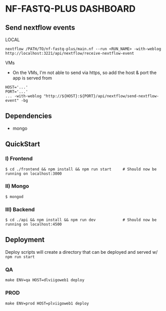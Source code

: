 # NF-FASTQ-PLUS DASHBOARD

## Send nextflow events
LOCAL
```
nextflow /PATH/TO/nf-fastq-plus/main.nf --run <RUN_NAME> -with-weblog http://localhost:3221/api/nextflow/receive-nextflow-event
```

VMs

* On the VMs, I'm not able to send via https, so add the host & port the app is served from
```
HOST='...'
PORT='...'
... -with-weblog "http://${HOST}:${PORT}/api/nextflow/send-nextflow-event" -bg
```

## Dependencies
- mongo

## QuickStart
### I) Frontend 
```
$ cd ./frontend && npm install && npm run start     # Should now be running on localhost:3000
```
### II) Mongo
```
$ mongod
```
### III) Backend
```
$ cd ./api && npm install && npm run dev            # Should now be running on localhost:4500
```

## Deployment
Deploy scripts will create a directory that can be deployed and served w/ `npm run start`
### QA
``` 
make ENV=qa HOST=dlviigoweb1 deploy
```

### PROD
``` 
make ENV=prod HOST=plviigoweb1 deploy
```
